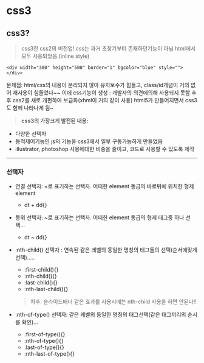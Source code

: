 # css3
## css3? 
> css3란 css2의 버전업!
css는 과거 초창기부터 존재하던기능이 아님 html에서 모두 사용되었음.(inline style)

```
<div width="300" height="500" border="1" bgcolor="blue" style="">
</div>
```
문제점: html/css의 내용이 분리되지 않아 유지보수가 힘들고, class/id개념이 거의 없어 재사용이 힘들었다~~
이에 css기능이 생성 : 개발자의 의견에의해 사용되지 못함
추후 css2를 새로 개편하여 보급화(xhml이 거의 같이 사용)
html5가 만들어지면서 css3도 함께 나타나게 됨~

> **css3의 가장크게 발전된 내용:**
- 다양한 선택자
- 동적제어기능인 js의 기능을 css3에서 일부 구동가능하게 만들었음
- illustrator, photoshop 사용에대한 비중을 줄이고, 코드로 사용할 수 있도록 제작
___

### 선택자
* 연결 선택자: +로 표기하는 선택자. 어떠한 element 동급의 바로뒤에 위치한 형제 element
	- dt + dd{} 
* 동위 선택자: ~로 표기하는 선택자. 어떠한 element 동급의 형제 태그중 하나 선택...
	- dt ~ dd{}
* :nth-child() 선택자 : 연속된 같은 레벨의 동일한 명칭의 태그들의 선택(순서에맞게 선택).....
	- :first-child(){}
	- :nth-child(){}
	- :last-child(){}
	- :nth-last-child(){}
	> 차후: 슬라이드배너 같은 효과를 사용시에는 nth-child 사용을 하면 안된다!!
	
* :nth-of-type() 선택자: 같은 레벨의 동일한 명칭의 태그선택(같은 태그끼리의 순서를 확인)...
	- :first-of-type(){}
	- :nth-of-type(){}
	- :last-of-type(){}
	- :nth-last-of-type(){}







